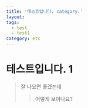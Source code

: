 ```yaml
---
title: '테스트입니다. category.'
layout: 
tags:
  - test
  - test1
category: etc
---
```

# 테스트입니다. 1
> 잘 나오면 좋겠는데
>> 어떻게 보이나요?


